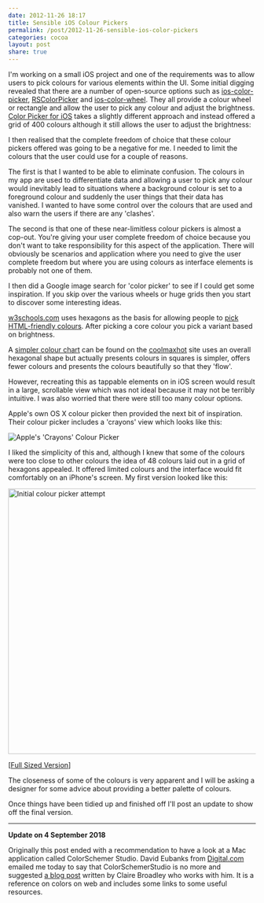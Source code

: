 ```yaml
---
date: 2012-11-26 18:17
title: Sensible iOS Colour Pickers
permalink: /post/2012-11-26-sensible-ios-color-pickers
categories: cocoa
layout: post
share: true
---
```


I'm working on a small iOS project and one of the requirements was to allow users to pick colours for various elements within the UI. Some initial digging revealed that there are a number of open-source options such as [ios-color-picker](https://github.com/fcanas/ios-color-picker), [RSColorPicker](https://github.com/RSully/RSColorPicker) and [ios-color-wheel](http://code.google.com/p/ios-color-wheel/). They all provide a colour wheel or rectangle and allow the user to pick any colour and adjust the brightness. [Color Picker for iOS](https://github.com/hayashi311/Color-Picker-for-iOS) takes a slightly different approach and instead offered a grid of 400 colours although it still allows the user to adjust the brightness:

I then realised that the complete freedom of choice that these colour pickers offered was going to be a negative for me. I needed to limit the colours that the user could use for a couple of reasons.

The first is that I wanted to be able to eliminate confusion. The colours in my app are used to differentiate data and allowing a user to pick any colour would inevitably lead to situations where a background colour is set to a foreground colour and suddenly the user things that their data has vanished. I wanted to have some control over the colours that are used and also warn the users if there are any 'clashes'.

The second is that one of these near-limitless colour pickers is almost a cop-out. You're giving your user complete freedom of choice because you don't want to take responsibility for this aspect of the application. There will obviously be scenarios and application where you need to give the user complete freedom but where you are using colours as interface elements is probably not one of them.

I then did a Google image search for 'color picker' to see if I could get some inspiration. If you skip over the various wheels or huge grids then you start to discover some interesting ideas.

[w3schools.com](http://www.w3schools.com) uses hexagons as the basis for allowing people to [pick HTML-friendly colours](http://www.w3schools.com/tags/ref_colorpicker.asp). After picking a core colour you pick a variant based on brightness.

A [simpler colour chart](http://coolmaxhot.com/graphics/hex-color-palette.htm) can be found on the [coolmaxhot](http://coolmaxhot.com) site uses an overall hexagonal shape but actually presents colours in squares is simpler, offers fewer colours and presents the colours beautifully so that they 'flow'.

However, recreating this as tappable elements on in iOS screen would result in a large, scrollable view which was not ideal because it may not be terribly intuitive. I was also worried that there were still too many colour options.

Apple's own OS X colour picker then provided the next bit of inspiration. Their colour picker includes a 'crayons' view which looks like this:

<img src="http://images.swwritings.com/2012-11-26-sensible-ios-color-pickers-03.png" alt="Apple's 'Crayons' Colour Picker" />

I liked the simplicity of this and, although I knew that some of the colours were too close to other colours the idea of 48 colours laid out in a grid of hexagons appealed. It offered limited colours and the interface would fit comfortably on an iPhone's screen. My first version looked like this:

<img src="http://images.swwritings.com/2012-11-26-sensible-ios-color-pickers-02.png" alt="Initial colour picker attempt" width="540" />

[<a href="http://images.swwritings.com/2012-11-26-sensible-ios-color-pickers-02.png" target="_blank">Full Sized Version</a>]

The closeness of some of the colours is very apparent and I will be asking a designer for some advice about providing a better palette of colours.

Once things have been tidied up and finished off I'll post an update to show off the final version.

---

**Update on 4 September 2018**

Originally this post ended with a recommendation to have a look at a Mac application called ColorSchemer Studio. David Eubanks from [Digital.com](https://digital.com) emailed me today to say that ColorSchemerStudio is no more and suggested [a blog post](https://digital.com/blog/web-colors/) written by Claire Broadley who works with him. It is a reference on colors on web and includes some links to some useful resources.